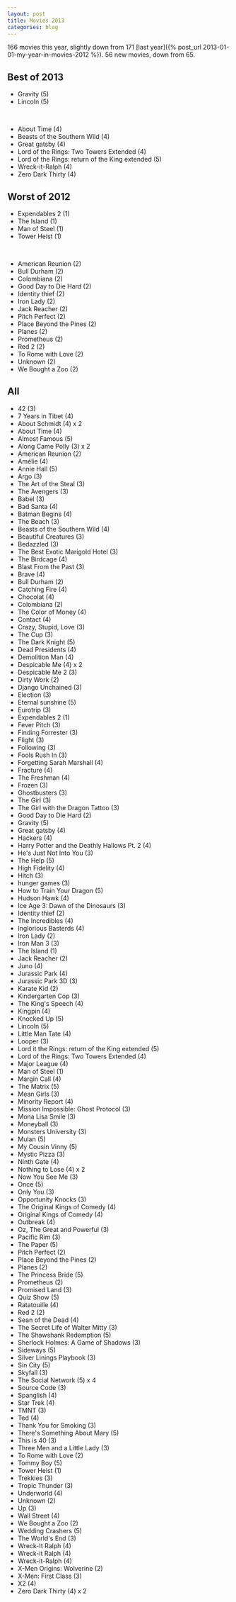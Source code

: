 ```yaml
---
layout: post
title: Movies 2013
categories: blog
---
```


166 movies this year, slightly down from 171 [last year]({% post_url 2013-01-01-my-year-in-movies-2012 %}). 56 new movies, down from 65.

## Best of 2013

* Gravity (5)
* Lincoln (5)

<br />

* About Time (4)
* Beasts of the Southern Wild (4)
* Great gatsby (4)
* Lord of the Rings: Two Towers Extended (4)
* Lord of the Rings: return of the King extended (5)
* Wreck-it-Ralph (4)
* Zero Dark Thirty (4)

## Worst of 2012

* Expendables 2 (1)
* The Island (1)
* Man of Steel (1)
* Tower Heist (1)

<br />

* American Reunion (2)
* Bull Durham (2)
* Colombiana (2)
* Good Day to Die Hard (2)
* Identity thief (2)
* Iron Lady (2)
* Jack Reacher (2)
* Pitch Perfect (2)
* Place Beyond the Pines (2)
* Planes (2)
* Prometheus (2)
* Red 2 (2)
* To Rome with Love (2)
* Unknown (2)
* We Bought a Zoo (2)

## All

* 42 (3)
* 7 Years in Tibet (4)
* About Schmidt (4) x 2
* About Time (4)
* Almost Famous (5)
* Along Came Polly (3) x 2
* American Reunion (2)
* Amélie (4)
* Annie Hall (5)
* Argo (3)
* The Art of the Steal (3)
* The Avengers (3)
* Babel (3)
* Bad Santa (4)
* Batman Begins (4)
* The Beach (3)
* Beasts of the Southern Wild (4)
* Beautiful Creatures (3)
* Bedazzled (3)
* The Best Exotic Marigold Hotel (3)
* The Birdcage (4)
* Blast From the Past (3)
* Brave (4)
* Bull Durham (2)
* Catching Fire (4)
* Chocolat (4)
* Colombiana (2)
* The Color of Money (4)
* Contact (4)
* Crazy\, Stupid\, Love (3)
* The Cup (3)
* The Dark Knight (5)
* Dead Presidents (4)
* Demolition Man (4)
* Despicable Me (4) x 2
* Despicable Me 2 (3)
* Dirty Work (2)
* Django Unchained (3)
* Election (3)
* Eternal sunshine (5)
* Eurotrip (3)
* Expendables 2 (1)
* Fever Pitch (3)
* Finding Forrester (3)
* Flight (3)
* Following (3)
* Fools Rush In (3)
* Forgetting Sarah Marshall (4)
* Fracture (4)
* The Freshman (4)
* Frozen (3)
* Ghostbusters (3)
* The Girl (3)
* The Girl with the Dragon Tattoo (3)
* Good Day to Die Hard (2)
* Gravity (5)
* Great gatsby (4)
* Hackers (4)
* Harry Potter and the Deathly Hallows Pt. 2 (4)
* He's Just Not Into You (3)
* The Help (5)
* High Fidelity (4)
* Hitch (3)
* hunger games (3)
* How to Train Your Dragon (5)
* Hudson Hawk (4)
* Ice Age 3: Dawn of the Dinosaurs (3)
* Identity thief (2)
* The Incredibles (4)
* Inglorious Basterds (4)
* Iron Lady (2)
* Iron Man 3 (3)
* The Island (1)
* Jack Reacher (2)
* Juno (4)
* Jurassic Park (4)
* Jurassic Park 3D (3)
* Karate Kid (2)
* Kindergarten Cop (3)
* The King's Speech (4)
* Kingpin (4)
* Knocked Up (5)
* Lincoln (5)
* Little Man Tate (4)
* Looper (3)
* Lord it the Rings: return of the King extended (5)
* Lord of the Rings: Two Towers Extended (4)
* Major League (4)
* Man of Steel (1)
* Margin Call (4)
* The Matrix (5)
* Mean Girls (3)
* Minority Report (4)
* Mission Impossible: Ghost Protocol (3)
* Mona Lisa Smile (3)
* Moneyball (3)
* Monsters University (3)
* Mulan (5)
* My Cousin Vinny (5)
* Mystic Pizza (3)
* Ninth Gate (4)
* Nothing to Lose (4) x 2
* Now You See Me (3)
* Once (5)
* Only You (3)
* Opportunity Knocks (3)
* The Original Kings of Comedy (4)
* Original Kings of Comedy (4)
* Outbreak (4)
* Oz\, The Great and Powerful (3)
* Pacific Rim (3)
* The Paper (5)
* Pitch Perfect (2)
* Place Beyond the Pines (2)
* Planes (2)
* The Princess Bride (5)
* Prometheus (2)
* Promised Land (3)
* Quiz Show (5)
* Ratatouille (4)
* Red 2 (2)
* Sean of the Dead (4)
* The Secret Life of Walter Mitty (3)
* The Shawshank Redemption (5)
* Sherlock Holmes: A Game of Shadows (3)
* Sideways (5)
* Silver Linings Playbook (3)
* Sin City (5)
* Skyfall (3)
* The Social Network (5) x 4
* Source Code (3)
* Spanglish (4)
* Star Trek (4)
* TMNT (3)
* Ted (4)
* Thank You for Smoking (3)
* There's Something About Mary (5)
* This is 40 (3)
* Three Men and a Little Lady (3)
* To Rome with Love (2)
* Tommy Boy (5)
* Tower Heist (1)
* Trekkies (3)
* Tropic Thunder (3)
* Underworld (4)
* Unknown (2)
* Up (3)
* Wall Street (4)
* We Bought a Zoo (2)
* Wedding Crashers (5)
* The World's End (3)
* Wreck-It Ralph (4)
* Wreck-it Ralph (4)
* Wreck-it-Ralph (4)
* X-Men Origins: Wolverine (2)
* X-Men: First Class (3)
* X2 (4)
* Zero Dark Thirty (4) x 2

